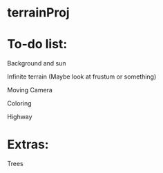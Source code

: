 # terrainProj

# To-do list:

Background and sun

Infinite terrain
(Maybe look at frustum or something)

Moving Camera

Coloring

Highway

# Extras:

Trees



